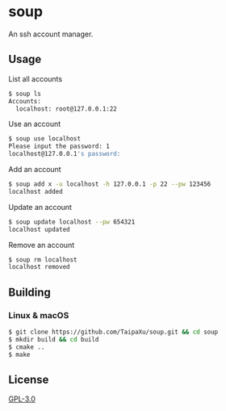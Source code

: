 # soup

An ssh account manager.

## Usage

List all accounts

```sh
$ soup ls
Accounts:
  localhost: root@127.0.0.1:22
```

Use an account

```sh
$ soup use localhost
Please input the password: 1
localhost@127.0.0.1's password:
```

Add an account

```sh
$ soup add x -u localhost -h 127.0.0.1 -p 22 --pw 123456
localhost added
```

Update an account

```sh
$ soup update localhost --pw 654321
localhost updated
```

Remove an account

```sh
$ soup rm localhost
localhost removed
```

## Building

### Linux & macOS

```sh
$ git clone https://github.com/TaipaXu/soup.git && cd soup
$ mkdir build && cd build
$ cmake ..
$ make
```

## License

[GPL-3.0](LICENSE)
